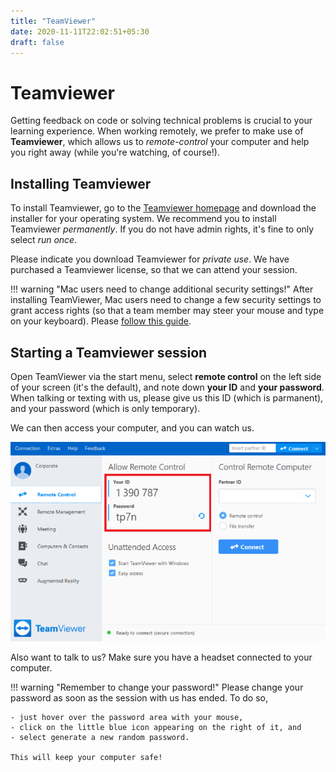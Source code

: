 ```yaml
---
title: "TeamViewer"
date: 2020-11-11T22:02:51+05:30
draft: false
---
```


# Teamviewer

Getting feedback on code or solving technical problems is crucial to your learning experience.
When working remotely, we prefer to make use of **Teamviewer**,
which allows us to *remote-control* your computer and help you right away (while you're watching, of course!).

## Installing Teamviewer

To install Teamviewer, go to the [Teamviewer homepage](https://www.teamviewer.com/en/download/windows/) and download the installer for your operating system.
We recommend you to install Teamviewer *permanently*. If you do not have admin rights, it's fine to only select *run once*.

Please indicate you download Teamviewer for *private use*. We have purchased a Teamviewer license, so that we can attend your session.

!!! warning "Mac users need to change additional security settings!"
		After installing TeamViewer, Mac users need to change a few security settings to grant access rights (so that a team member may steer your mouse and type on your keyboard). Please [follow this guide](https://community.teamviewer.com/t5/Knowledge-Base/How-to-control-a-Mac-running-macOS-10-14-or-higher/ta-p/44699#toc-hId--1220346050).

## Starting a Teamviewer session

Open TeamViewer via the start menu, select **remote control** on the left side of your screen (it's the default), and note down **your ID** and **your password**. When talking or texting with us, please give us this ID (which is parmanent),
and your password (which is only temporary).

We can then access your computer, and you can watch us.

![Screenshot of Teamviewer](teamviewer.png)

Also want to talk to us? Make sure you have a headset connected to your computer.

!!! warning "Remember to change your password!"
	Please change your password as soon as the session with us has ended.
	To do so,

	- just hover over the password area with your mouse,
	- click on the little blue icon appearing on the right of it, and
	- select generate a new random password.

	This will keep your computer safe!
